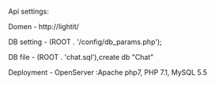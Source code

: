 
Api settings:

Domen - http://lightit/

DB setting - (ROOT . '/config/db_params.php');

DB file - (ROOT . 'chat.sql'),create db "Chat"

Deployment - OpenServer :Apache php7,
                PHP 7.1,
                MySQL 5.5



